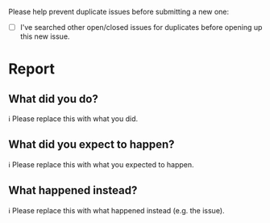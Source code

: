 Please help prevent duplicate issues before submitting a new one:

* [ ] I've searched other open/closed issues for duplicates before opening up this new issue.

# Report

## What did you do?

ℹ Please replace this with what you did.  

## What did you expect to happen?

ℹ Please replace this with what you expected to happen.  

## What happened instead?

ℹ Please replace this with what happened instead (e.g. the issue).  



